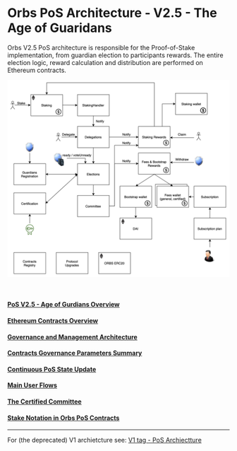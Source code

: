 # Orbs PoS Architecture - V2.5 - The Age of Guaridans

Orbs V2.5 PoS architecture is responsible for the Proof-of-Stake implementation, from guardian election to participants rewards. The entire election logic, reward calculation and distribution are performed on Ethereum contracts. 

![pos_v2_5_contarcts](./_img/pos_v2_5_contracts.png "PoS V2.5 contracts")

&nbsp;

#### [PoS V2.5 - Age of Gurdians Overview](./overview.md)

#### [Ethereum Contracts Overview](./contracts.md)

#### [Governance and Management Architecture](./management.md)

#### [Contracts Governance Parameters Summary](./parameters.md)

#### [Continuous PoS State Update](./continuous_state_update.md)

#### [Main User Flows](./user_flows.md)

#### [The Certified Committee](./certified_committee.md)

#### [Stake Notation in Orbs PoS Contracts](./stake_notation.md)


---

For (the deprecated) V1 archietcture see: [V1 tag - PoS Archiectture](https://github.com/orbs-network/orbs-spec/tree/V1/pos-architecture)
